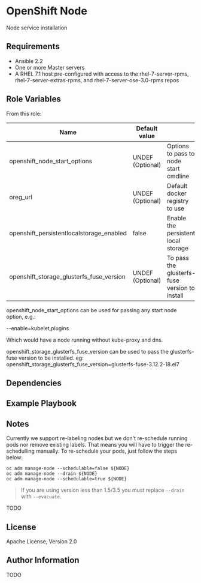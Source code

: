 OpenShift Node
================================

Node service installation

Requirements
------------

* Ansible 2.2
* One or more Master servers
* A RHEL 7.1 host pre-configured with access to the rhel-7-server-rpms,
rhel-7-server-extras-rpms, and rhel-7-server-ose-3.0-rpms repos

Role Variables
--------------
From this role:

| Name                                     | Default value         |                                                          |
|------------------------------------------|-----------------------|----------------------------------------------------------|
| openshift_node_start_options             | UNDEF (Optional)      | Options to pass to node start cmdline                    |
| oreg_url                                 | UNDEF (Optional)      | Default docker registry to use                           |
| openshift_persistentlocalstorage_enabled | false                 | Enable the persistent local storage                      |
| openshift_storage_glusterfs_fuse_version | UNDEF (Optional)      | To pass the glusterfs-fuse version to install            |

openshift_node_start_options can be used for passing any start node option, e.g.:

--enable=kubelet,plugins

Which would have a node running without kube-proxy and dns.

openshift_storage_glusterfs_fuse_version can be used to pass the glusterfs-fuse version to be installed.
eg:    openshift_storage_glusterfs_fuse_version=glusterfs-fuse-3.12.2-18.el7

Dependencies
------------


Example Playbook
----------------

Notes
-----

Currently we support re-labeling nodes but we don't re-schedule running pods nor remove existing labels. That means you will have to trigger the re-schedulling manually. To re-schedule your pods, just follow the steps below:

```
oc adm manage-node --schedulable=false ${NODE}
oc adm manage-node --drain ${NODE}
oc adm manage-node --schedulable=true ${NODE}
````

> If you are using version less than 1.5/3.5 you must replace `--drain` with `--evacuate`.


TODO

License
-------

Apache License, Version 2.0

Author Information
------------------

TODO
